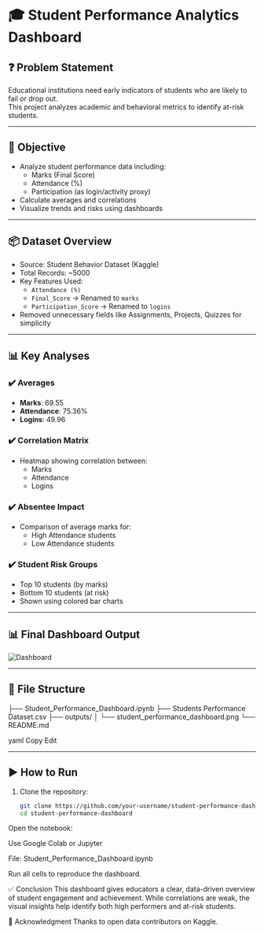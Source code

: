 # 🎓 Student Performance Analytics Dashboard

## ❓ Problem Statement

Educational institutions need early indicators of students who are likely to fail or drop out.  
This project analyzes academic and behavioral metrics to identify at-risk students.

---

## 🎯 Objective

- Analyze student performance data including:
  - Marks (Final Score)
  - Attendance (%)
  - Participation (as login/activity proxy)
- Calculate averages and correlations
- Visualize trends and risks using dashboards

---

## 📦 Dataset Overview

- Source: Student Behavior Dataset (Kaggle)
- Total Records: ~5000
- Key Features Used:
  - `Attendance (%)`
  - `Final_Score` → Renamed to `marks`
  - `Participation_Score` → Renamed to `logins`
- Removed unnecessary fields like Assignments, Projects, Quizzes for simplicity

---

## 📊 Key Analyses

### ✔️ Averages
- **Marks**: 69.55  
- **Attendance**: 75.36%  
- **Logins**: 49.96  

### ✔️ Correlation Matrix
- Heatmap showing correlation between:
  - Marks
  - Attendance
  - Logins

### ✔️ Absentee Impact
- Comparison of average marks for:
  - High Attendance students
  - Low Attendance students

### ✔️ Student Risk Groups
- Top 10 students (by marks)
- Bottom 10 students (at risk)
- Shown using colored bar charts

---

## 📊 Final Dashboard Output

![Dashboard](outputs/student_performance_dashboard.png)

---

## 📁 File Structure

├── Student_Performance_Dashboard.ipynb
├── Students Performance Dataset.csv
├── outputs/
│ └── student_performance_dashboard.png
└── README.md

yaml
Copy
Edit

---

## ▶️ How to Run

1. Clone the repository:
   ```bash
   git clone https://github.com/your-username/student-performance-dashboard.git
   cd student-performance-dashboard
Open the notebook:

Use Google Colab or Jupyter

File: Student_Performance_Dashboard.ipynb

Run all cells to reproduce the dashboard.

✅ Conclusion
This dashboard gives educators a clear, data-driven overview of student engagement and achievement.
While correlations are weak, the visual insights help identify both high performers and at-risk students.

🙌 Acknowledgment
Thanks to open data contributors on Kaggle.
